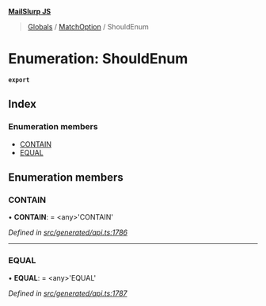 **[MailSlurp JS](../README.md)**

> [Globals](../README.md) / [MatchOption](../modules/matchoption.md) / ShouldEnum

# Enumeration: ShouldEnum

**`export`** 

## Index

### Enumeration members

* [CONTAIN](matchoption.shouldenum.md#contain)
* [EQUAL](matchoption.shouldenum.md#equal)

## Enumeration members

### CONTAIN

•  **CONTAIN**:  = \<any>'CONTAIN'

*Defined in [src/generated/api.ts:1786](https://github.com/mailslurp/mailslurp-client/blob/c889afa/src/generated/api.ts#L1786)*

___

### EQUAL

•  **EQUAL**:  = \<any>'EQUAL'

*Defined in [src/generated/api.ts:1787](https://github.com/mailslurp/mailslurp-client/blob/c889afa/src/generated/api.ts#L1787)*
